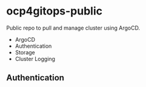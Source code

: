 # ocp4gitops-public

Public repo to pull and manage cluster using ArgoCD.

- ArgoCD
- Authentication
- Storage
- Cluster Logging

## Authentication


